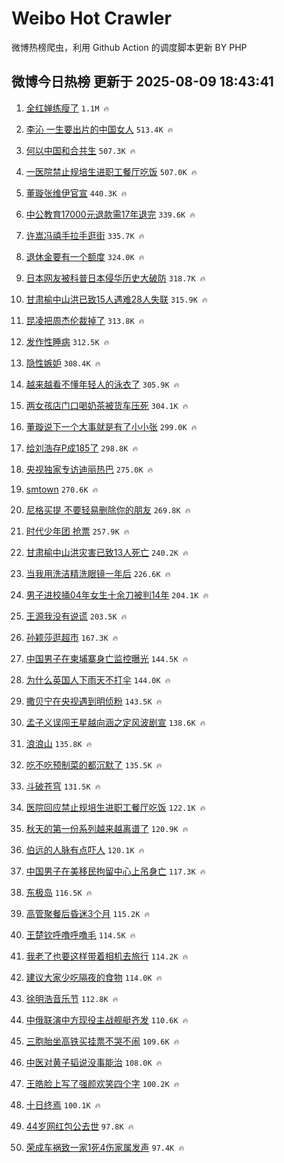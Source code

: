 # Weibo Hot Crawler 



微博热榜爬虫，利用 Github Action 的调度脚本更新 BY PHP 


## 微博今日热榜 更新于 2025-08-09 18:43:41 
1. [全红婵练瘦了](https://s.weibo.com/weibo?q=%E5%85%A8%E7%BA%A2%E5%A9%B5%E7%BB%83%E7%98%A6%E4%BA%86&t=31&band_rank=1&Refer=top) `1.1M 🔥` 

1. [李沁 一生要出片的中国女人](https://s.weibo.com/weibo?q=%E6%9D%8E%E6%B2%81%20%E4%B8%80%E7%94%9F%E8%A6%81%E5%87%BA%E7%89%87%E7%9A%84%E4%B8%AD%E5%9B%BD%E5%A5%B3%E4%BA%BA&t=31&band_rank=2&Refer=top) `513.4K 🔥` 

1. [何以中国和合共生](https://s.weibo.com/weibo?q=%23%E4%BD%95%E4%BB%A5%E4%B8%AD%E5%9B%BD%E5%92%8C%E5%90%88%E5%85%B1%E7%94%9F%23&t=31&band_rank=3&Refer=top) `507.3K 🔥` 

1. [一医院禁止规培生进职工餐厅吃饭](https://s.weibo.com/weibo?q=%23%E4%B8%80%E5%8C%BB%E9%99%A2%E7%A6%81%E6%AD%A2%E8%A7%84%E5%9F%B9%E7%94%9F%E8%BF%9B%E8%81%8C%E5%B7%A5%E9%A4%90%E5%8E%85%E5%90%83%E9%A5%AD%23&t=31&band_rank=4&Refer=top) `507.0K 🔥` 

1. [董璇张维伊官宣](https://s.weibo.com/weibo?q=%23%E8%91%A3%E7%92%87%E5%BC%A0%E7%BB%B4%E4%BC%8A%E5%AE%98%E5%AE%A3%23&t=31&band_rank=5&Refer=top) `440.3K 🔥` 

1. [中公教育17000元退款需17年退完](https://s.weibo.com/weibo?q=%23%E4%B8%AD%E5%85%AC%E6%95%99%E8%82%B217000%E5%85%83%E9%80%80%E6%AC%BE%E9%9C%8017%E5%B9%B4%E9%80%80%E5%AE%8C%23&t=31&band_rank=6&Refer=top) `339.6K 🔥` 

1. [许嵩冯禧手拉手逛街](https://s.weibo.com/weibo?q=%23%E8%AE%B8%E5%B5%A9%E5%86%AF%E7%A6%A7%E6%89%8B%E6%8B%89%E6%89%8B%E9%80%9B%E8%A1%97%23&t=31&band_rank=7&Refer=top) `335.7K 🔥` 

1. [退休金要有一个额度](https://s.weibo.com/weibo?q=%E9%80%80%E4%BC%91%E9%87%91%E8%A6%81%E6%9C%89%E4%B8%80%E4%B8%AA%E9%A2%9D%E5%BA%A6&t=31&band_rank=8&Refer=top) `324.0K 🔥` 

1. [日本网友被科普日本侵华历史大破防](https://s.weibo.com/weibo?q=%23%E6%97%A5%E6%9C%AC%E7%BD%91%E5%8F%8B%E8%A2%AB%E7%A7%91%E6%99%AE%E6%97%A5%E6%9C%AC%E4%BE%B5%E5%8D%8E%E5%8E%86%E5%8F%B2%E5%A4%A7%E7%A0%B4%E9%98%B2%23&t=31&band_rank=9&Refer=top) `318.7K 🔥` 

1. [甘肃榆中山洪已致15人遇难28人失联](https://s.weibo.com/weibo?q=%23%E7%94%98%E8%82%83%E6%A6%86%E4%B8%AD%E5%B1%B1%E6%B4%AA%E5%B7%B2%E8%87%B415%E4%BA%BA%E9%81%87%E9%9A%BE28%E4%BA%BA%E5%A4%B1%E8%81%94%23&t=31&band_rank=10&Refer=top) `315.9K 🔥` 

1. [昆凌把周杰伦裁掉了](https://s.weibo.com/weibo?q=%E6%98%86%E5%87%8C%E6%8A%8A%E5%91%A8%E6%9D%B0%E4%BC%A6%E8%A3%81%E6%8E%89%E4%BA%86&t=31&band_rank=11&Refer=top) `313.8K 🔥` 

1. [发作性睡病](https://s.weibo.com/weibo?q=%E5%8F%91%E4%BD%9C%E6%80%A7%E7%9D%A1%E7%97%85&t=31&band_rank=12&Refer=top) `312.5K 🔥` 

1. [隐性嫉妒](https://s.weibo.com/weibo?q=%E9%9A%90%E6%80%A7%E5%AB%89%E5%A6%92&t=31&band_rank=13&Refer=top) `308.4K 🔥` 

1. [越来越看不懂年轻人的泳衣了](https://s.weibo.com/weibo?q=%E8%B6%8A%E6%9D%A5%E8%B6%8A%E7%9C%8B%E4%B8%8D%E6%87%82%E5%B9%B4%E8%BD%BB%E4%BA%BA%E7%9A%84%E6%B3%B3%E8%A1%A3%E4%BA%86&t=31&band_rank=14&Refer=top) `305.9K 🔥` 

1. [两女孩店门口喝奶茶被货车压死](https://s.weibo.com/weibo?q=%E4%B8%A4%E5%A5%B3%E5%AD%A9%E5%BA%97%E9%97%A8%E5%8F%A3%E5%96%9D%E5%A5%B6%E8%8C%B6%E8%A2%AB%E8%B4%A7%E8%BD%A6%E5%8E%8B%E6%AD%BB&t=31&band_rank=15&Refer=top) `304.1K 🔥` 

1. [董璇说下一个大事就是有了小小张](https://s.weibo.com/weibo?q=%23%E8%91%A3%E7%92%87%E8%AF%B4%E4%B8%8B%E4%B8%80%E4%B8%AA%E5%A4%A7%E4%BA%8B%E5%B0%B1%E6%98%AF%E6%9C%89%E4%BA%86%E5%B0%8F%E5%B0%8F%E5%BC%A0%23&t=31&band_rank=16&Refer=top) `299.0K 🔥` 

1. [给刘浩存P成185了](https://s.weibo.com/weibo?q=%E7%BB%99%E5%88%98%E6%B5%A9%E5%AD%98P%E6%88%90185%E4%BA%86&t=31&band_rank=17&Refer=top) `298.8K 🔥` 

1. [央视独家专访迪丽热巴](https://s.weibo.com/weibo?q=%23%E5%A4%AE%E8%A7%86%E7%8B%AC%E5%AE%B6%E4%B8%93%E8%AE%BF%E8%BF%AA%E4%B8%BD%E7%83%AD%E5%B7%B4%23&t=31&band_rank=18&Refer=top) `275.0K 🔥` 

1. [smtown](https://s.weibo.com/weibo?q=smtown&t=31&band_rank=19&Refer=top) `270.6K 🔥` 

1. [尼格买提 不要轻易删除你的朋友](https://s.weibo.com/weibo?q=%E5%B0%BC%E6%A0%BC%E4%B9%B0%E6%8F%90%20%E4%B8%8D%E8%A6%81%E8%BD%BB%E6%98%93%E5%88%A0%E9%99%A4%E4%BD%A0%E7%9A%84%E6%9C%8B%E5%8F%8B&t=31&band_rank=20&Refer=top) `269.8K 🔥` 

1. [时代少年团 抢票](https://s.weibo.com/weibo?q=%E6%97%B6%E4%BB%A3%E5%B0%91%E5%B9%B4%E5%9B%A2%20%E6%8A%A2%E7%A5%A8&t=31&band_rank=21&Refer=top) `257.9K 🔥` 

1. [甘肃榆中山洪灾害已致13人死亡](https://s.weibo.com/weibo?q=%23%E7%94%98%E8%82%83%E6%A6%86%E4%B8%AD%E5%B1%B1%E6%B4%AA%E7%81%BE%E5%AE%B3%E5%B7%B2%E8%87%B413%E4%BA%BA%E6%AD%BB%E4%BA%A1%23&t=31&band_rank=22&Refer=top) `240.2K 🔥` 

1. [当我用洗洁精洗眼镜一年后](https://s.weibo.com/weibo?q=%23%E5%BD%93%E6%88%91%E7%94%A8%E6%B4%97%E6%B4%81%E7%B2%BE%E6%B4%97%E7%9C%BC%E9%95%9C%E4%B8%80%E5%B9%B4%E5%90%8E%23&t=31&band_rank=23&Refer=top) `226.6K 🔥` 

1. [男子进校捅04年女生十余刀被判14年](https://s.weibo.com/weibo?q=%23%E7%94%B7%E5%AD%90%E8%BF%9B%E6%A0%A1%E6%8D%8504%E5%B9%B4%E5%A5%B3%E7%94%9F%E5%8D%81%E4%BD%99%E5%88%80%E8%A2%AB%E5%88%A414%E5%B9%B4%23&t=31&band_rank=24&Refer=top) `204.1K 🔥` 

1. [王源我没有说谎](https://s.weibo.com/weibo?q=%E7%8E%8B%E6%BA%90%E6%88%91%E6%B2%A1%E6%9C%89%E8%AF%B4%E8%B0%8E&t=31&band_rank=25&Refer=top) `203.5K 🔥` 

1. [孙颖莎逛超市](https://s.weibo.com/weibo?q=%E5%AD%99%E9%A2%96%E8%8E%8E%E9%80%9B%E8%B6%85%E5%B8%82&t=31&band_rank=26&Refer=top) `167.3K 🔥` 

1. [中国男子在柬埔寨身亡监控曝光](https://s.weibo.com/weibo?q=%23%E4%B8%AD%E5%9B%BD%E7%94%B7%E5%AD%90%E5%9C%A8%E6%9F%AC%E5%9F%94%E5%AF%A8%E8%BA%AB%E4%BA%A1%E7%9B%91%E6%8E%A7%E6%9B%9D%E5%85%89%23&t=31&band_rank=27&Refer=top) `144.5K 🔥` 

1. [为什么英国人下雨天不打伞](https://s.weibo.com/weibo?q=%23%E4%B8%BA%E4%BB%80%E4%B9%88%E8%8B%B1%E5%9B%BD%E4%BA%BA%E4%B8%8B%E9%9B%A8%E5%A4%A9%E4%B8%8D%E6%89%93%E4%BC%9E%23&t=31&band_rank=28&Refer=top) `144.0K 🔥` 

1. [撒贝宁在央视遇到明侦粉](https://s.weibo.com/weibo?q=%E6%92%92%E8%B4%9D%E5%AE%81%E5%9C%A8%E5%A4%AE%E8%A7%86%E9%81%87%E5%88%B0%E6%98%8E%E4%BE%A6%E7%B2%89&t=31&band_rank=29&Refer=top) `143.5K 🔥` 

1. [孟子义误闯王星越向涵之定风波剧宣](https://s.weibo.com/weibo?q=%E5%AD%9F%E5%AD%90%E4%B9%89%E8%AF%AF%E9%97%AF%E7%8E%8B%E6%98%9F%E8%B6%8A%E5%90%91%E6%B6%B5%E4%B9%8B%E5%AE%9A%E9%A3%8E%E6%B3%A2%E5%89%A7%E5%AE%A3&t=31&band_rank=30&Refer=top) `138.6K 🔥` 

1. [浪浪山](https://s.weibo.com/weibo?q=%E6%B5%AA%E6%B5%AA%E5%B1%B1&t=31&band_rank=31&Refer=top) `135.8K 🔥` 

1. [吃不吃预制菜的都沉默了](https://s.weibo.com/weibo?q=%E5%90%83%E4%B8%8D%E5%90%83%E9%A2%84%E5%88%B6%E8%8F%9C%E7%9A%84%E9%83%BD%E6%B2%89%E9%BB%98%E4%BA%86&t=31&band_rank=32&Refer=top) `135.5K 🔥` 

1. [斗破苍穹](https://s.weibo.com/weibo?q=%E6%96%97%E7%A0%B4%E8%8B%8D%E7%A9%B9&t=31&band_rank=33&Refer=top) `131.5K 🔥` 

1. [医院回应禁止规培生进职工餐厅吃饭](https://s.weibo.com/weibo?q=%23%E5%8C%BB%E9%99%A2%E5%9B%9E%E5%BA%94%E7%A6%81%E6%AD%A2%E8%A7%84%E5%9F%B9%E7%94%9F%E8%BF%9B%E8%81%8C%E5%B7%A5%E9%A4%90%E5%8E%85%E5%90%83%E9%A5%AD%23&t=31&band_rank=34&Refer=top) `122.1K 🔥` 

1. [秋天的第一份系列越来越离谱了](https://s.weibo.com/weibo?q=%E7%A7%8B%E5%A4%A9%E7%9A%84%E7%AC%AC%E4%B8%80%E4%BB%BD%E7%B3%BB%E5%88%97%E8%B6%8A%E6%9D%A5%E8%B6%8A%E7%A6%BB%E8%B0%B1%E4%BA%86&t=31&band_rank=35&Refer=top) `120.9K 🔥` 

1. [伯远的人脉有点吓人](https://s.weibo.com/weibo?q=%E4%BC%AF%E8%BF%9C%E7%9A%84%E4%BA%BA%E8%84%89%E6%9C%89%E7%82%B9%E5%90%93%E4%BA%BA&t=31&band_rank=36&Refer=top) `120.1K 🔥` 

1. [中国男子在美移民拘留中心上吊身亡](https://s.weibo.com/weibo?q=%23%E4%B8%AD%E5%9B%BD%E7%94%B7%E5%AD%90%E5%9C%A8%E7%BE%8E%E7%A7%BB%E6%B0%91%E6%8B%98%E7%95%99%E4%B8%AD%E5%BF%83%E4%B8%8A%E5%90%8A%E8%BA%AB%E4%BA%A1%23&t=31&band_rank=37&Refer=top) `117.3K 🔥` 

1. [东极岛](https://s.weibo.com/weibo?q=%E4%B8%9C%E6%9E%81%E5%B2%9B&t=31&band_rank=38&Refer=top) `116.5K 🔥` 

1. [高管聚餐后昏迷3个月](https://s.weibo.com/weibo?q=%23%E9%AB%98%E7%AE%A1%E8%81%9A%E9%A4%90%E5%90%8E%E6%98%8F%E8%BF%B73%E4%B8%AA%E6%9C%88%23&t=31&band_rank=39&Refer=top) `115.2K 🔥` 

1. [王楚钦呼噜呼噜毛](https://s.weibo.com/weibo?q=%E7%8E%8B%E6%A5%9A%E9%92%A6%E5%91%BC%E5%99%9C%E5%91%BC%E5%99%9C%E6%AF%9B&t=31&band_rank=40&Refer=top) `114.5K 🔥` 

1. [我老了也要这样带着相机去旅行](https://s.weibo.com/weibo?q=%E6%88%91%E8%80%81%E4%BA%86%E4%B9%9F%E8%A6%81%E8%BF%99%E6%A0%B7%E5%B8%A6%E7%9D%80%E7%9B%B8%E6%9C%BA%E5%8E%BB%E6%97%85%E8%A1%8C&t=31&band_rank=41&Refer=top) `114.2K 🔥` 

1. [建议大家少吃隔夜的食物](https://s.weibo.com/weibo?q=%E5%BB%BA%E8%AE%AE%E5%A4%A7%E5%AE%B6%E5%B0%91%E5%90%83%E9%9A%94%E5%A4%9C%E7%9A%84%E9%A3%9F%E7%89%A9&t=31&band_rank=42&Refer=top) `114.0K 🔥` 

1. [徐明浩音乐节](https://s.weibo.com/weibo?q=%23%E5%BE%90%E6%98%8E%E6%B5%A9%E9%9F%B3%E4%B9%90%E8%8A%82%23&t=31&band_rank=43&Refer=top) `112.8K 🔥` 

1. [中俄联演中方现役主战舰艇齐发](https://s.weibo.com/weibo?q=%23%E4%B8%AD%E4%BF%84%E8%81%94%E6%BC%94%E4%B8%AD%E6%96%B9%E7%8E%B0%E5%BD%B9%E4%B8%BB%E6%88%98%E8%88%B0%E8%89%87%E9%BD%90%E5%8F%91%23&t=31&band_rank=44&Refer=top) `110.6K 🔥` 

1. [三胞胎坐高铁买挂票不哭不闹](https://s.weibo.com/weibo?q=%23%E4%B8%89%E8%83%9E%E8%83%8E%E5%9D%90%E9%AB%98%E9%93%81%E4%B9%B0%E6%8C%82%E7%A5%A8%E4%B8%8D%E5%93%AD%E4%B8%8D%E9%97%B9%23&t=31&band_rank=45&Refer=top) `109.6K 🔥` 

1. [中医对黄子韬说没事能治](https://s.weibo.com/weibo?q=%E4%B8%AD%E5%8C%BB%E5%AF%B9%E9%BB%84%E5%AD%90%E9%9F%AC%E8%AF%B4%E6%B2%A1%E4%BA%8B%E8%83%BD%E6%B2%BB&t=31&band_rank=46&Refer=top) `108.0K 🔥` 

1. [王皓脸上写了强颜欢笑四个字](https://s.weibo.com/weibo?q=%23%E7%8E%8B%E7%9A%93%E8%84%B8%E4%B8%8A%E5%86%99%E4%BA%86%E5%BC%BA%E9%A2%9C%E6%AC%A2%E7%AC%91%E5%9B%9B%E4%B8%AA%E5%AD%97%23&t=31&band_rank=47&Refer=top) `100.2K 🔥` 

1. [十日终焉](https://s.weibo.com/weibo?q=%E5%8D%81%E6%97%A5%E7%BB%88%E7%84%89&t=31&band_rank=48&Refer=top) `100.1K 🔥` 

1. [44岁网红包公去世](https://s.weibo.com/weibo?q=%2344%E5%B2%81%E7%BD%91%E7%BA%A2%E5%8C%85%E5%85%AC%E5%8E%BB%E4%B8%96%23&t=31&band_rank=49&Refer=top) `97.8K 🔥` 

1. [荣成车祸致一家1死4伤家属发声](https://s.weibo.com/weibo?q=%23%E8%8D%A3%E6%88%90%E8%BD%A6%E7%A5%B8%E8%87%B4%E4%B8%80%E5%AE%B61%E6%AD%BB4%E4%BC%A4%E5%AE%B6%E5%B1%9E%E5%8F%91%E5%A3%B0%23&t=31&band_rank=50&Refer=top) `97.4K 🔥` 

